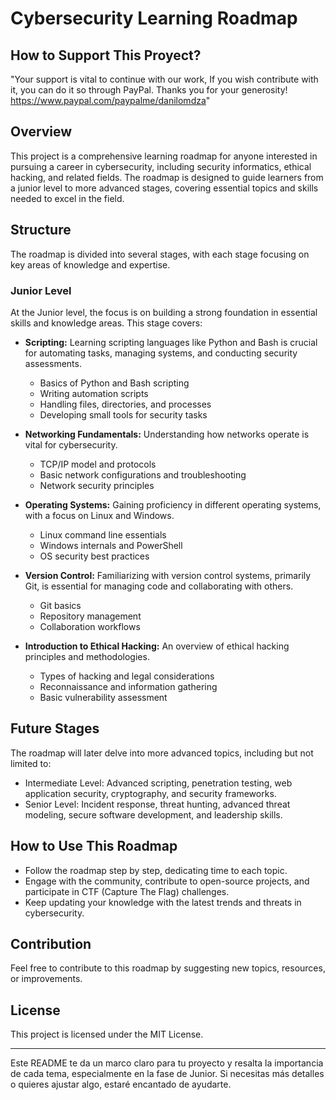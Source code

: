 
# Cybersecurity Learning Roadmap

## How to Support This Proyect?
"Your support is vital to continue with our work, If you wish contribute with it, you can do it so through PayPal. Thanks you for your generosity!
https://www.paypal.com/paypalme/danilomdza"

## Overview
This project is a comprehensive learning roadmap for anyone interested in pursuing a career in cybersecurity, including security informatics, ethical hacking, and related fields. The roadmap is designed to guide learners from a junior level to more advanced stages, covering essential topics and skills needed to excel in the field.

## Structure
The roadmap is divided into several stages, with each stage focusing on key areas of knowledge and expertise. 

### Junior Level
At the Junior level, the focus is on building a strong foundation in essential skills and knowledge areas. This stage covers:

- **Scripting:** Learning scripting languages like Python and Bash is crucial for automating tasks, managing systems, and conducting security assessments.
  - Basics of Python and Bash scripting
  - Writing automation scripts
  - Handling files, directories, and processes
  - Developing small tools for security tasks
  
- **Networking Fundamentals:** Understanding how networks operate is vital for cybersecurity.
  - TCP/IP model and protocols
  - Basic network configurations and troubleshooting
  - Network security principles
  
- **Operating Systems:** Gaining proficiency in different operating systems, with a focus on Linux and Windows.
  - Linux command line essentials
  - Windows internals and PowerShell
  - OS security best practices

- **Version Control:** Familiarizing with version control systems, primarily Git, is essential for managing code and collaborating with others.
  - Git basics
  - Repository management
  - Collaboration workflows
  
- **Introduction to Ethical Hacking:** An overview of ethical hacking principles and methodologies.
  - Types of hacking and legal considerations
  - Reconnaissance and information gathering
  - Basic vulnerability assessment

## Future Stages
The roadmap will later delve into more advanced topics, including but not limited to:

- Intermediate Level: Advanced scripting, penetration testing, web application security, cryptography, and security frameworks.
- Senior Level: Incident response, threat hunting, advanced threat modeling, secure software development, and leadership skills.

## How to Use This Roadmap
- Follow the roadmap step by step, dedicating time to each topic.
- Engage with the community, contribute to open-source projects, and participate in CTF (Capture The Flag) challenges.
- Keep updating your knowledge with the latest trends and threats in cybersecurity.

## Contribution
Feel free to contribute to this roadmap by suggesting new topics, resources, or improvements.

## License
This project is licensed under the MIT License. 

---

Este README te da un marco claro para tu proyecto y resalta la importancia de cada tema, especialmente en la fase de Junior. Si necesitas más detalles o quieres ajustar algo, estaré encantado de ayudarte.
